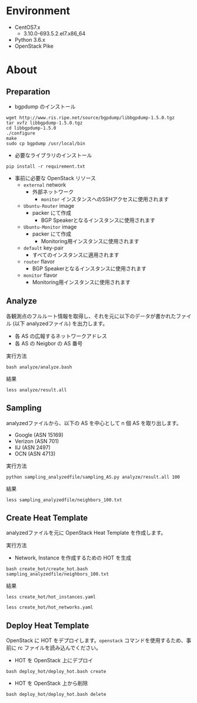 # Environment

* CentOS7.x
    * 3.10.0-693.5.2.el7.x86_64
* Python 3.6.x
* OpenStack Pike

# About

## Preparation

* bgpdump のインストール

```
wget http://www.ris.ripe.net/source/bgpdump/libbgpdump-1.5.0.tgz
tar xvfz libbgpdump-1.5.0.tgz
cd libbgpdump-1.5.0
./configure
make
sudo cp bgpdump /usr/local/bin
```

* 必要なライブラリのインストール

```
pip install -r requirement.txt
```

* 事前に必要な OpenStack リソース
    * `external` network
        * 外部ネットワーク
            * `monitor` インスタンスへのSSHアクセスに使用されます
    * `Ubuntu-Router` image
        * packer にて作成
            * BGP Speakerとなるインスタンスに使用されます
    * `Ubuntu-Monitor` image
        * packer にて作成
            * Monitoring用インスタンスに使用されます
    * `default` key-pair
        * すべてのインスタンスに適用されます
    * `router` flavor
        * BGP Speakerとなるインスタンスに使用されます
    * `monitor` flavor
        * Monitoring用インスタンスに使用されます

## Analyze

各観測点のフルルート情報を取得し、それを元に以下のデータが書かれたファイル (以下 analyzedファイル) を出力します。

* 各 AS の広報するネットワークアドレス
* 各 AS の Neigbor の AS 番号

実行方法

```
bash analyze/analyze.bash
```

結果

```
less analyze/result.all
```

## Sampling

analyzedファイルから、以下の AS を中心として n 個 AS を取り出します。

* Google (ASN 15169)
* Verizon (ASN 701)
* IIJ (ASN 2497)
* OCN (ASN 4713)

実行方法

```
python sampling_analyzedfile/sampling_AS.py analyze/result.all 100
```

結果

```
less sampling_analyzedfile/neighbors_100.txt
```

## Create Heat Template

analyzedファイルを元に OpenStack Heat Template を作成します。

実行方法

* Network, Instance を作成するための HOT を生成

```
bash create_hot/create_hot.bash sampling_analyzedfile/neighbors_100.txt
```

結果

```
less create_hot/hot_instances.yaml
```
```
less create_hot/hot_networks.yaml
```

## Deploy Heat Template

OpenStack に HOT をデプロイします。`openstack` コマンドを使用するため、事前に rc ファイルを読み込んでください。

* HOT を OpenStack 上にデプロイ

```
bash deploy_hot/deploy_hot.bash create
```

* HOT を OpenStack 上から削除

```
bash deploy_hot/deploy_hot.bash delete
```
